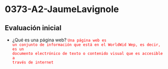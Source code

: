 # 0373-A2-JaumeLavignole
## **Evaluación inicial**
- ¿Qué es una página web?
   <code style="color : red">Una página web es un conjunto de información que está en el WorldWid Wep, es decir, es un documento electrónico de texto o contenido visual que es accesible a través de internet</code>
